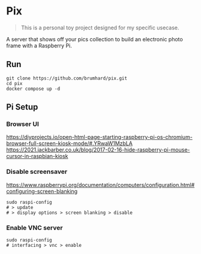 # Pix
>
> This is a personal toy project designed for my specific usecase.

A server that shows off your pics collection to build an electronic photo frame with a Raspberry Pi.

## Run

```shell
git clone https://github.com/brumhard/pix.git
cd pix
docker compose up -d
```

## Pi Setup

### Browser UI

<https://diyprojects.io/open-html-page-starting-raspberry-pi-os-chromium-browser-full-screen-kiosk-mode/#.YRwaW1MzbLA>
<https://2021.jackbarber.co.uk/blog/2017-02-16-hide-raspberry-pi-mouse-cursor-in-raspbian-kiosk>

### Disable screensaver

<https://www.raspberrypi.org/documentation/computers/configuration.html#configuring-screen-blanking>

```shell
sudo raspi-config
# > update
# > display options > screen blanking > disable
```

### Enable VNC server

```shell
sudo raspi-config
# interfacing > vnc > enable
```

